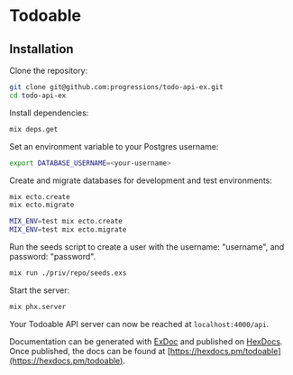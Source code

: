 # Todoable



## Installation

Clone the repository:

```bash
git clone git@github.com:progressions/todo-api-ex.git
cd todo-api-ex
```

Install dependencies:

```bash
mix deps.get
```

Set an environment variable to your Postgres username:

```bash
export DATABASE_USERNAME=<your-username>
```

Create and migrate databases for development and test environments:

```bash
mix ecto.create
mix ecto.migrate

MIX_ENV=test mix ecto.create
MIX_ENV=test mix ecto.migrate
```

Run the seeds script to create a user with the username: "username", and password: "password".

```bash
mix run ./priv/repo/seeds.exs
```

Start the server:

```bash
mix phx.server
```

Your Todoable API server can now be reached at `localhost:4000/api`.


Documentation can be generated with [ExDoc](https://github.com/elixir-lang/ex_doc)
and published on [HexDocs](https://hexdocs.pm). Once published, the docs can
be found at [https://hexdocs.pm/todoable](https://hexdocs.pm/todoable).

